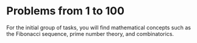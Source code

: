 # Problems from 1 to 100

For the initial group of tasks, you will find mathematical concepts such as the
Fibonacci sequence, prime number theory, and combinatorics.

```{tableofcontents}
```
